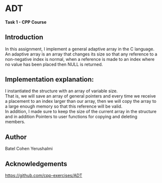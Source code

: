 # ADT 
#### Task 1 - CPP Course<br/>
## Introduction <br/>
In this assignment, I implement a general adaptive array in the C language.<br/>
An adaptive array is an array that changes its size so that any reference to a non-negative index is normal, when a reference is made to an index where no value has been placed then NULL is returned.<br/>
## Implementation explanation:<br/>
I instantiated the structure with an array of variable size.<br/>
That is, we will save an array of general pointers and every time we receive a placement to an index larger than our array, then we will copy the array to a large enough memory so that this reference will be valid.<br/> In addition, I made sure to keep the size of the current array in the structure and in addition Pointers to user functions for copying and deleting members.<br/>
## Author <br/>
Batel Cohen Yerushalmi<br/>
## Acknowledgements<br/>
https://github.com/cpp-exercises/ADT
